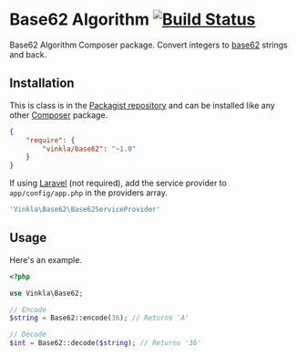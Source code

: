 Base62 Algorithm [![Build Status](https://img.shields.io/travis/vinkla/base62.svg?style=flat)](https://travis-ci.org/vinkla/base62)
================

Base62 Algorithm Composer package. Convert integers to [base62](http://en.wikipedia.org/wiki/62) strings and back.


Installation
------------
This is class is in the [Packagist repository](https://packagist.org/packages/vinkla/base62) and can be installed like any other [Composer](https://getcomposer.org/) package.

```json
{
	"require": {
		"vinkla/base62": "~1.0"
	}
}
```

If using [Laravel](http://laravel.com) (not required), add the service provider to ```app/config/app.php``` in the providers array.

```php
'Vinkla\Base62\Base62ServiceProvider'
```

Usage
-----
Here's an example.
```php
<?php

use Vinkla\Base62;

// Encode
$string = Base62::encode(36); // Returns 'A'

// Decode
$int = Base62::decode($string); // Returns '36'
```
